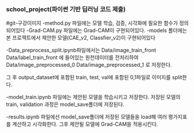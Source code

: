 ### school_project(파이썬 기반 딥러닝 코드 제출)

#git-구강이미지
-method.py 파일에는 모델 학습, 검증, 시각화에 필요한 함수가 정의 되어있다
-Grad-CAM.py 파일에는 Grad-CAM이 구현되어있다.
-models 폴더에는 본 프로젝트에서 제안한 모델(CAE_v2, Classfier_v2)이 구현되어있다

-Data_preprocess_split.ipynb파일에서는 
Data/image_train_front
Data/label_train_front
에 들어있는 원천데이터를 전처리하여
Data/image_preprocessed_0
Data/image_preprocessed_1 
로 저정한다.

그 후 
output_dataset에 포함된 train, test, val에 포함된 0,1파일로 이미지를 split한다. 

-model_train.ipynb 파일에는 제안된 모델을 학습시키고 저장한다.
저장된 모델의 train, validation 과정은 model_save폴더에 저장된다.

-results.ipynb 파일에선 model_save폴더에 저장된 모델들을 load해 여러 평가지표를 계산하고 시각화한다.
그후 제안될 모델에 Grad-CAM을 적용시킨다.


